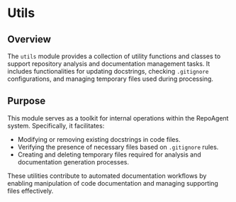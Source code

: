 # Utils
## Overview
The `utils` module provides a collection of utility functions and classes to support repository analysis and documentation management tasks. It includes functionalities for updating docstrings, checking `.gitignore` configurations, and managing temporary files used during processing.

## Purpose
This module serves as a toolkit for internal operations within the RepoAgent system. Specifically, it facilitates: 

- Modifying or removing existing docstrings in code files.
- Verifying the presence of necessary files based on `.gitignore` rules.
- Creating and deleting temporary files required for analysis and documentation generation processes. 

These utilities contribute to automated documentation workflows by enabling manipulation of code documentation and managing supporting files effectively.